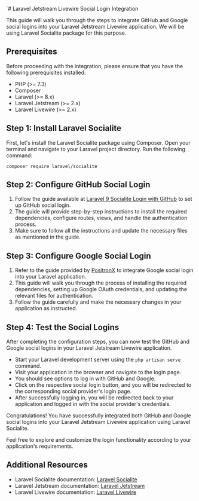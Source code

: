 `# Laravel Jetstream Livewire Social Login Integration

This guide will walk you through the steps to integrate GitHub and Google social logins into your Laravel Jetstream Livewire application. We will be using Laravel Socialite package for this purpose.

## Prerequisites

Before proceeding with the integration, please ensure that you have the following prerequisites installed:

- PHP (>= 7.3)
- Composer
- Laravel (>= 8.x)
- Laravel Jetstream (>= 2.x)
- Laravel Livewire (>= 2.x)

## Step 1: Install Laravel Socialite

First, let's install the Laravel Socialite package using Composer. Open your terminal and navigate to your Laravel project directory. Run the following command:

```shell
composer require laravel/socialite
```

Step 2: Configure GitHub Social Login
-------------------------------------

1.  Follow the guide available at [Laravel 9 Socialite Login with GitHub](https://www.itsolutionstuff.com/post/laravel-9-socialite-login-with-github-account-exampleexample.html) to set up GitHub social login.
2.  The guide will provide step-by-step instructions to install the required dependencies, configure routes, views, and handle the authentication process.
3.  Make sure to follow all the instructions and update the necessary files as mentioned in the guide.

Step 3: Configure Google Social Login
-------------------------------------

1.  Refer to the guide provided by [PositronX](https://www.positronx.io/laravel-9-socialite-login-with-google-example-tutorial/) to integrate Google social login into your Laravel application.
2.  This guide will walk you through the process of installing the required dependencies, setting up Google OAuth credentials, and updating the relevant files for authentication.
3.  Follow the guide carefully and make the necessary changes in your application as instructed.

Step 4: Test the Social Logins
------------------------------

After completing the configuration steps, you can now test the GitHub and Google social logins in your Laravel Jetstream Livewire application.

-   Start your Laravel development server using the `php artisan serve` command.
-   Visit your application in the browser and navigate to the login page.
-   You should see options to log in with GitHub and Google.
-   Click on the respective social login button, and you will be redirected to the corresponding social provider's login page.
-   After successfully logging in, you will be redirected back to your application and logged in with the social provider's credentials.

Congratulations! You have successfully integrated both GitHub and Google social logins into your Laravel Jetstream Livewire application using Laravel Socialite.

Feel free to explore and customize the login functionality according to your application's requirements.

Additional Resources
--------------------

-   Laravel Socialite documentation: [Laravel Socialite](https://laravel.com/docs/socialite)
-   Laravel Jetstream documentation: [Laravel Jetstream](https://jetstream.laravel.com)
-   Laravel Livewire documentation: [Laravel Livewire](https://laravel-livewire.com)
